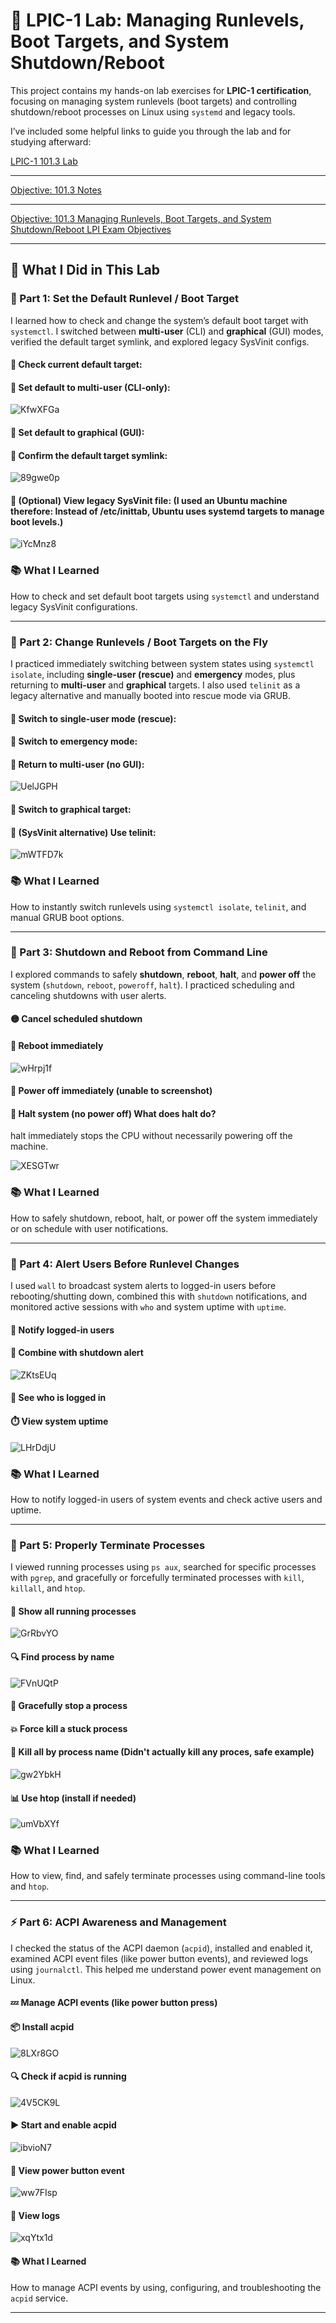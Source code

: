 # 🧪 LPIC-1 Lab: Managing Runlevels, Boot Targets, and System Shutdown/Reboot

This project contains my hands-on lab exercises for **LPIC-1 certification**, focusing on managing system runlevels (boot targets) and controlling shutdown/reboot processes on Linux using `systemd` and legacy tools.

I’ve included some helpful links to guide you through the lab and for studying afterward:

[LPIC-1 101.3 Lab](https://1drv.ms/w/c/354f1c8d534fbced/EQqfNBbLmmpNsTJLqNyGLN8B31VhWYOtii0oef8hxjR46A?e=7TDC7q)

---

[Objective: 101.3 Notes](https://1drv.ms/w/c/354f1c8d534fbced/Ecoc8OrwTAhFtrOjv7kP9a0B6TBTXFq_DxSAIxlLZuZhrg?e=oxo6MT)

---

[Objective: 101.3 Managing Runlevels, Boot Targets, and System Shutdown/Reboot LPI Exam Objectives](https://www.lpi.org/our-certifications/exam-101-102-objectives/#101.3_Change_runlevels_.2F_boot_targets_and_shutdown_or_reboot_system)

---

## 🚀 What I Did in This Lab

### 🔹 Part 1: Set the Default Runlevel / Boot Target  
I learned how to check and change the system’s default boot target with `systemctl`. I switched between **multi-user** (CLI) and **graphical** (GUI) modes, verified the default target symlink, and explored legacy SysVinit configs.

#### 🔹 Check current default target:

#### 🔹 Set default to multi-user (CLI-only):

![KfwXFGa](https://github.com/user-attachments/assets/cac4c5ba-cf29-4365-ad86-6fdad99b0cae)

#### 🔹 Set default to graphical (GUI):

#### 🔹 Confirm the default target symlink:

![89gwe0p](https://github.com/user-attachments/assets/543c70b7-8278-47ad-8673-b7bea02c94a7)

#### 🔹 (Optional) View legacy SysVinit file: (I used an Ubuntu machine therefore: Instead of /etc/inittab, Ubuntu uses systemd targets to manage boot levels.)
![iYcMnz8](https://github.com/user-attachments/assets/3823a697-a6ed-4e46-8a3d-6316f2c14496)

### 📚 What I Learned  
How to check and set default boot targets using `systemctl` and understand legacy SysVinit configurations.

---

### 🔄 Part 2: Change Runlevels / Boot Targets on the Fly  
I practiced immediately switching between system states using `systemctl isolate`, including **single-user (rescue)** and **emergency** modes, plus returning to **multi-user** and **graphical** targets. I also used `telinit` as a legacy alternative and manually booted into rescue mode via GRUB.

#### 🔸 Switch to single-user mode (rescue):


#### 🔸 Switch to emergency mode:

#### 🔸 Return to multi-user (no GUI):

![UelJGPH](https://github.com/user-attachments/assets/a71e1340-ab0f-4273-811b-ae1821292bdb)

#### 🔸 Switch to graphical target:

#### 🧯 (SysVinit alternative) Use telinit:

![mWTFD7k](https://github.com/user-attachments/assets/3a499f77-b903-4014-a1fd-f9d3ef4331ab)

### 📚 What I Learned  
How to instantly switch runlevels using `systemctl isolate`, `telinit`, and manual GRUB boot options.

---

### 🔌 Part 3: Shutdown and Reboot from Command Line  
I explored commands to safely **shutdown**, **reboot**, **halt**, and **power off** the system (`shutdown`, `reboot`, `poweroff`, `halt`). I practiced scheduling and canceling shutdowns with user alerts. 

#### 🟡 Cancel scheduled shutdown

#### 🔁 Reboot immediately

![wHrpj1f](https://github.com/user-attachments/assets/aa150a75-8b9b-4c83-853d-42d7e320619e)

#### 🔻 Power off immediately (unable to screenshot) 

#### 🔕 Halt system (no power off) What does halt do?
halt immediately stops the CPU without necessarily powering off the machine.

![XESGTwr](https://github.com/user-attachments/assets/5ed74d2d-1561-477c-9d7e-14b9be6e4586)

### 📚 What I Learned  
How to safely shutdown, reboot, halt, or power off the system immediately or on schedule with user notifications.

---

### 📢 Part 4: Alert Users Before Runlevel Changes  
I used `wall` to broadcast system alerts to logged-in users before rebooting/shutting down, combined this with `shutdown` notifications, and monitored active sessions with `who` and system uptime with `uptime`.

#### 💬 Notify logged-in users

#### 🔄 Combine with shutdown alert

![ZKtsEUq](https://github.com/user-attachments/assets/0ae3b5af-9912-4db8-bcfe-ba14a0a02372)

#### 👥 See who is logged in

#### ⏱️ View system uptime

![LHrDdjU](https://github.com/user-attachments/assets/0def8d59-b527-4efd-ba8d-7d1ac0e88287)

### 📚 What I Learned  
How to notify logged-in users of system events and check active users and uptime.

---

### 🧼 Part 5: Properly Terminate Processes  
I viewed running processes using `ps aux`, searched for specific processes with `pgrep`, and gracefully or forcefully terminated processes with `kill`, `killall`, and `htop`.

#### 📄 Show all running processes

![GrRbvYO](https://github.com/user-attachments/assets/9e9d1640-3611-4136-95d7-08384c8dfb26)

#### 🔍 Find process by name

![FVnUQtP](https://github.com/user-attachments/assets/beabdc29-1a84-4b33-b193-7a834c521264)

#### 🧯 Gracefully stop a process

#### 💥 Force kill a stuck process

#### 🧼 Kill all by process name (Didn't actually kill any proces, safe example)

![gw2YbkH](https://github.com/user-attachments/assets/6d187329-9cc9-4430-843f-4f698b429803)

#### 📊 Use htop (install if needed)

![umVbXYf](https://github.com/user-attachments/assets/b539042e-dfec-44a1-980d-f1bad4a1d04a)

### 📚 What I Learned  
How to view, find, and safely terminate processes using command-line tools and `htop`.

---

### ⚡ Part 6: ACPI Awareness and Management  
I checked the status of the ACPI daemon (`acpid`), installed and enabled it, examined ACPI event files (like power button events), and reviewed logs using `journalctl`. This helped me understand power event management on Linux.

#### 💤 Manage ACPI events (like power button press)

#### 📦 Install acpid

![8LXr8GO](https://github.com/user-attachments/assets/2514fb2a-0551-4ff6-b04c-b78658b7480c)

#### 🔍 Check if acpid is running

![4V5CK9L](https://github.com/user-attachments/assets/3e49d756-6e72-4acd-a828-8d8e1ebc3514)

#### ▶️ Start and enable acpid

![ibvioN7](https://github.com/user-attachments/assets/8788db52-e114-4cec-b5ac-dccb6c795110)

#### 📜 View power button event

![ww7FIsp](https://github.com/user-attachments/assets/1a24ecf7-abb2-4a0a-a035-f837290abfd7)

#### 🧾 View logs

![xqYtx1d](https://github.com/user-attachments/assets/9c8abd0e-1e7b-4fb1-9365-15e0ac4dc8b1)

#### 📚 What I Learned  
How to manage ACPI events by using, configuring, and troubleshooting the `acpid` service.

---
